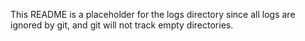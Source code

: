 This README is a placeholder for the logs directory since all logs are ignored by git, and git will not track empty directories.